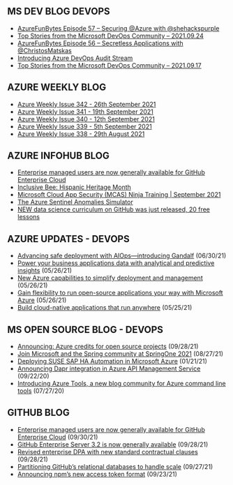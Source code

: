 ## MS DEV BLOG DEVOPS 

<!-- DEVBLOGDEVOPS:START -->
- [AzureFunBytes Episode 57 – Securing @Azure with @shehackspurple](https://devblogs.microsoft.com/devops/azurefunbytes-episode-57-securing-azure-with-shehackspurple/)
- [Top Stories from the Microsoft DevOps Community – 2021.09.24](https://devblogs.microsoft.com/devops/top-stories-from-the-microsoft-devops-community-2021-09-24/)
- [AzureFunBytes Episode 56 – Secretless Applications with @ChristosMatskas](https://devblogs.microsoft.com/devops/azurefunbytes-episode-56-secretless-applications-with-christosmatskas/)
- [Introducing Azure DevOps Audit Stream](https://devblogs.microsoft.com/devops/introducing-azure-devops-audit-stream/)
- [Top Stories from the Microsoft DevOps Community – 2021.09.17](https://devblogs.microsoft.com/devops/top-stories-from-the-microsoft-devops-community-2021-09-17/)
<!-- DEVBLOGDEVOPS:END -->


## AZURE WEEKLY BLOG

<!-- AZUREWEEKLY:START -->
- [Azure Weekly Issue 342 - 26th September 2021](https://azureweekly.info/issue-342.html)
- [Azure Weekly Issue 341 - 19th September 2021](https://azureweekly.info/issue-341.html)
- [Azure Weekly Issue 340 - 12th September 2021](https://azureweekly.info/issue-340.html)
- [Azure Weekly Issue 339 - 5th September 2021](https://azureweekly.info/issue-339.html)
- [Azure Weekly Issue 338 - 29th August 2021](https://azureweekly.info/issue-338.html)
<!-- AZUREWEEKLY:END -->

## AZURE INFOHUB BLOG 

<!-- AZUREINFOHUB:START -->
- [Enterprise managed users are now generally available for GitHub Enterprise Cloud](https://github.blog/2021-09-30-enterprise-managed-users-generally-available-github-enterprise-cloud/)
- [Inclusive Bee: Hispanic Heritage Month](https://techcommunity.microsoft.com/t5/microsoft-mvp-award-program-blog/inclusive-bee-hispanic-heritage-month/ba-p/2800227)
- [Microsoft Cloud App Security (MCAS) Ninja Training | September 2021](https://techcommunity.microsoft.com/t5/security-compliance-and-identity/microsoft-cloud-app-security-mcas-ninja-training-september-2021/ba-p/2751518)
- [The Azure Sentinel Anomalies Simulator](https://techcommunity.microsoft.com/t5/azure-sentinel/the-azure-sentinel-anomalies-simulator/ba-p/2738393)
- [NEW data science curriculum on GitHub was just released, 20 free lessons](https://techcommunity.microsoft.com/t5/azure-developer-community-blog/new-data-science-curriculum-on-github-was-just-released-20-free/ba-p/2797143)
<!-- AZUREINFOHUB:END -->


## AZURE UPDATES - DEVOPS 

<!-- AZUREUPDATES:START -->

 - [Advancing safe deployment with AIOps—introducing Gandalf](https://azure.microsoft.com/blog/advancing-safe-deployment-with-aiops-introducing-gandalf/) (06/30/21)
 - [Power your business applications data with analytical and predictive insights](https://azure.microsoft.com/blog/power-your-business-applications-data-with-analytical-and-predictive-insights/) (05/26/21)
 - [New Azure capabilities to simplify deployment and management](https://azure.microsoft.com/blog/new-azure-capabilities-to-simplify-deployment-and-management/) (05/26/21)
 - [Gain flexibility to run open-source applications your way with Microsoft Azure](https://azure.microsoft.com/blog/gain-flexibility-to-run-open-source-applications-your-way-with-microsoft-azure/) (05/26/21)
 - [Build cloud-native applications that run anywhere](https://azure.microsoft.com/blog/build-cloudnative-applications-that-run-anywhere/) (05/25/21)
<!-- AZUREUPDATES:END -->


## MS OPEN SOURCE BLOG - DEVOPS 

<!-- MSOPENSOURCEBLOG:START -->

 - [Announcing: Azure credits for open source projects](https://cloudblogs.microsoft.com/opensource/2021/09/28/announcing-azure-credits-for-open-source-projects/) (09/28/21)
 - [Join Microsoft and the Spring community at SpringOne 2021](https://cloudblogs.microsoft.com/opensource/2021/08/27/join-microsoft-and-the-spring-community-at-springone-2021/) (08/27/21)
 - [Deploying SUSE SAP HA Automation in Microsoft Azure](https://cloudblogs.microsoft.com/opensource/2021/01/21/deploying-suse-sap-ha-automation-in-microsoft-azure/) (01/21/21)
 - [Announcing Dapr integration in Azure API Management Service](https://cloudblogs.microsoft.com/opensource/2020/09/22/announcing-dapr-integration-azure-api-management-service-apim/) (09/22/20)
 - [Introducing Azure Tools, a new blog community for Azure command line tools](https://cloudblogs.microsoft.com/opensource/2020/07/27/introducing-azure-tools-new-tech-community-blog/) (07/27/20)
<!-- MSOPENSOURCEBLOG:END -->


## GITHUB BLOG


<!-- GITHUB:START -->

 - [Enterprise managed users are now generally available for GitHub Enterprise Cloud](https://github.blog/2021-09-30-enterprise-managed-users-generally-available-github-enterprise-cloud/) (09/30/21)
 - [GitHub Enterprise Server 3.2 is now generally available](https://github.blog/2021-09-28-github-enterprise-server-3-2-generally-available/) (09/28/21)
 - [Revised enterprise DPA with new standard contractual clauses](https://github.blog/2021-09-27-revised-enterprise-dpa-new-standard-contractual-clauses/) (09/28/21)
 - [Partitioning GitHub’s relational databases to handle scale](https://github.blog/2021-09-27-partitioning-githubs-relational-databases-scale/) (09/27/21)
 - [Announcing npm’s new access token format](https://github.blog/2021-09-23-announcing-npms-new-access-token-format/) (09/23/21)
<!-- GITHUB:END -->
